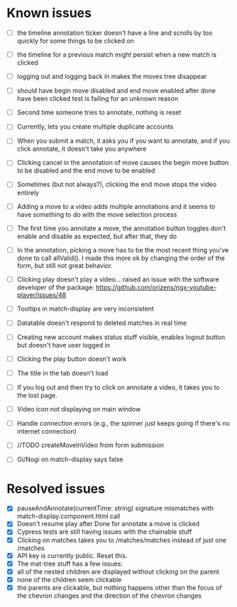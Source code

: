 # Known issues
- [ ] the timeline annotation ticker doesn't have a line and scrolls by too quickly for some things to be clicked on
- [ ] the timeline for a previous match might persist when a new match is clicked
- [ ] logging out and logging back in makes the moves tree disappear
- [ ] should have begin move disabled and end move enabled after done have been clicked test is failing for an unknown reason
- [ ] Second time someone tries to annotate, nothing is reset
- [ ] Currently, lets you create multiple duplicate accounts
- [ ] When you submit a match, it asks you if you want to annotate, and if you click annotate, it doesn't take you anywhere
- [ ] Clicking cancel in the annotation of move causes the begin move button to be disabled and the end move to be enabled
- [ ] Sometimes (but not always?), clicking the end move stops the video entirely
- [ ] Adding a move to a video adds multiple annotations and it seems to have something to do with the move selection process
- [ ] The first time you annotate a move, the annotation button toggles don't enable and disable as expected, but after that, they do
- [ ] In the annotation, picking a move has to be the most recent thing you've done to call allValid(). I made this more ok by changing the order of the form, but still not great behavior.
- [ ] Clicking play doesn't play a video... raised an issue with the software developer of the package: https://github.com/orizens/ngx-youtube-player/issues/48
- [ ] Tooltips in match-display are very inconsistent
- [ ] Datatable doesn't respond to deleted matches in real time
- [ ] Creating new account makes status stuff visible, enables logout button but doesn't have user logged in
- [ ] Clicking the play button doesn't work
- [ ] The title in the tab doesn't load
- [ ] If you log out and then try to click on annotate a video, it takes you to the lost page.
- [ ] Video icon not displaying on main window
- [ ] Handle connection errors (e.g., the spinner just keeps going if there's no internet connection)
- [ ] //TODO createMoveInVideo from form submission
- [ ] Gi/Nogi on match-display says false


# Resolved issues
- [x] pauseAndAnnotate(currentTime: string) signature mismatches with match-display.component.html call
- [x] Doesn't resume play after Done for annotate a move is clicked
- [x] Cypress tests are still having issues with the chainable stuff
- [x] Clicking on matches takes you to /matches/matches instead of just one /matches
- [x] API key is currently public. Reset this.
- [x] The mat-tree stuff has a few issues:
- [x] all of the nested children are displayed without clicking on the parent
- [x] none of the children seem clickable
- [x] the parents are clickable, but nothing happens other than the focus of the chevron changes and the direction of the chevron changes
